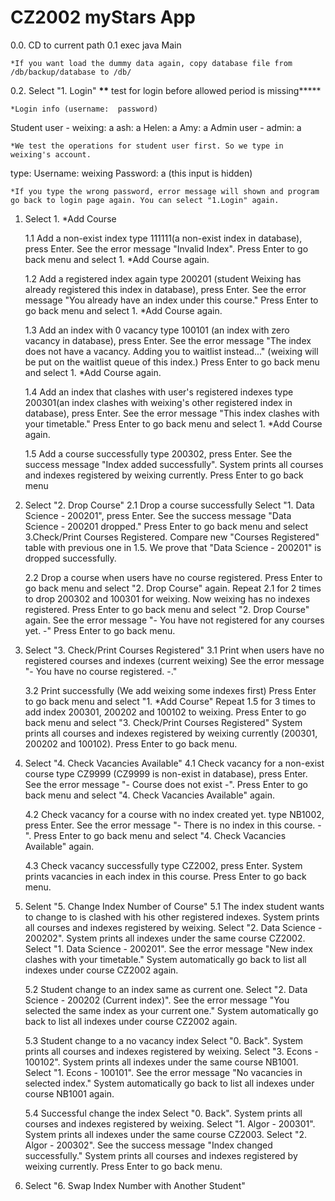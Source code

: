 # CZ2002 myStars App

0.0. CD to current path
0.1 exec java Main

    *If you want load the dummy data again, copy database file from /db/backup/database to /db/

0.2. Select "1. Login"
**\*\*** test for login before allowed period is missing**\***

    *Login info (username:  password)

Student user -
weixing: a
ash: a
Helen: a
Amy: a
Admin user -
admin: a

    *We test the operations for student user first. So we type in weixing's account.

type:
Username: weixing
Password: a (this input is hidden)

    *If you type the wrong password, error message will shown and program go back to login page again. You can select "1.Login" again.

1. Select 1. \*Add Course

   1.1 Add a non-exist index
   type 111111(a non-exist index in database), press Enter. See the error message "Invalid Index".
   Press Enter to go back menu and select 1. \*Add Course again.

   1.2 Add a registered index again
   type 200201 (student Weixing has already registered this index in database), press Enter. See the error message "You already have an index under this course."
   Press Enter to go back menu and select 1. \*Add Course again.

   1.3 Add an index with 0 vacancy
   type 100101 (an index with zero vacancy in database), press Enter. See the error message "The index does not have a vacancy. Adding you to waitlist instead..."
   (weixing will be put on the waitlist queue of this index.)
   Press Enter to go back menu and select 1. \*Add Course again.

   1.4 Add an index that clashes with user's registered indexes
   type 200301(an index clashes with weixing's other registered index in database), press Enter. See the error message "This index clashes with your timetable."
   Press Enter to go back menu and select 1. \*Add Course again.

   1.5 Add a course successfully
   type 200302, press Enter. See the success message "Index added successfully". System prints all courses and indexes registered by weixing currently.
   Press Enter to go back menu

2. Select "2. Drop Course"
   2.1 Drop a course successfully
   Select "1. Data Science - 200201", press Enter. See the success message "Data Science - 200201 dropped."
   Press Enter to go back menu and select 3.Check/Print Courses Registered.
   Compare new "Courses Registered" table with previous one in 1.5. We prove that "Data Science - 200201" is dropped successfully.

   2.2 Drop a course when users have no course registered.
   Press Enter to go back menu and select "2. Drop Course" again.
   Repeat 2.1 for 2 times to drop 200302 and 100301 for weixing. Now weixing has no indexes registered.
   Press Enter to go back menu and select "2. Drop Course" again. See the error message "- You have not registered for any courses yet. -"
   Press Enter to go back menu.

3. Select "3. Check/Print Courses Registered"
   3.1 Print when users have no registered courses and indexes (current weixing)
   See the error message "- You have no course registered. -."

   3.2 Print successfully
   (We add weixing some indexes first)
   Press Enter to go back menu and select "1. \*Add Course"
   Repeat 1.5 for 3 times to add index 200301, 200202 and 100102 to weixing.
   Press Enter to go back menu and select "3. Check/Print Courses Registered"
   System prints all courses and indexes registered by weixing currently (200301, 200202 and 100102).
   Press Enter to go back menu.

4. Select "4. Check Vacancies Available"
   4.1 Check vacancy for a non-exist course
   type CZ9999 (CZ9999 is non-exist in database), press Enter. See the error message "- Course does not exist -".
   Press Enter to go back menu and select "4. Check Vacancies Available" again.

   4.2 Check vacancy for a course with no index created yet.
   type NB1002, press Enter. See the error message "- There is no index in this course. -".
   Press Enter to go back menu and select "4. Check Vacancies Available" again.

   4.3 Check vacancy successfully
   type CZ2002, press Enter. System prints vacancies in each index in this course.
   Press Enter to go back menu.

5. Selent "5. Change Index Number of Course"
   5.1 The index student wants to change to is clashed with his other registered indexes.
   System prints all courses and indexes registered by weixing.
   Select "2. Data Science - 200202". System prints all indexes under the same course CZ2002. Select "1. Data Science - 200201".
   See the error message "New index clashes with your timetable."
   System automatically go back to list all indexes under course CZ2002 again.

   5.2 Student change to an index same as current one.
   Select "2. Data Science - 200202 (Current index)".
   See the error message "You selected the same index as your current one."
   System automatically go back to list all indexes under course CZ2002 again.

   5.3 Student change to a no vacancy index
   Select "0. Back". System prints all courses and indexes registered by weixing.
   Select "3. Econs - 100102". System prints all indexes under the same course NB1001. Select "1. Econs - 100101".
   See the error message "No vacancies in selected index."
   System automatically go back to list all indexes under course NB1001 again.

   5.4 Successful change the index
   Select "0. Back". System prints all courses and indexes registered by weixing.
   Select "1. Algor - 200301". System prints all indexes under the same course CZ2003. Select "2. Algor - 200302".
   See the success message "Index changed successfully."
   System prints all courses and indexes registered by weixing currently.
   Press Enter to go back menu.

6. Select "6. Swap Index Number with Another Student"
